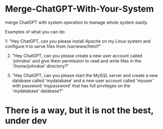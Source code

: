 # Merge-ChatGPT-With-Your-System
merge ChatGPT with system operation to manage whole system easily.

Examples of what you can do:

1: "Hey ChatGPT, can you please install Apache on my Linux system and configure it to serve files from /var/www/html?"

2. "Hey ChatGPT, can you please create a new user account called 'johndoe' and give them permission to read and write files in the '/home/johndoe' directory?"

3. "Hey ChatGPT, can you please start the MySQL server and create a new database called 'mydatabase' and a new user account called 'myuser' with password 'mypassword' that has full privileges on the 'mydatabase' database?"


# There is a way, but it is not the best, under dev
